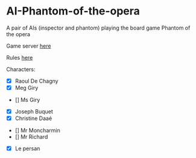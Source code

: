 # AI-Phantom-of-the-opera
A pair of AIs (inspector and phantom) playing the board game Phantom of the opera

Game server [here](https://github.com/nlehir/phantom_opera)

Rules [here](http://www.hurricangames.com/datapdf/device/le-fantome-de-l-opera_rules_fr.pdf)


Characters:  
- [x] Raoul De Chagny
- [x] Meg Giry
- [] Ms Giry
- [x] Joseph Buquet
- [x] Christine Daaé
- [] Mr Moncharmin
- [] Mr Richard
- [x] Le persan
